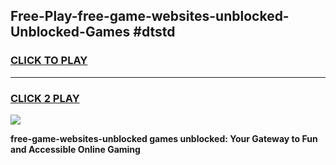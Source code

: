 
## Free-Play-free-game-websites-unblocked-Unblocked-Games #dtstd
<h3>
<a href="https://news.freeplayer.one?title=free-game-websites-unblocked&ref=8M">CLICK TO PLAY</a></h3>
<hr>

<h3>
<a href="https://news.freeplayer.one?title=free-game-websites-unblocked&ref=8M">CLICK 2 PLAY</a>
  
</h3>

<a href="https://news.freeplayer.one?title=free-game-websites-unblocked&ref=8M"><img src="https://clearcache.store/games.png"></a>


**free-game-websites-unblocked games unblocked: Your Gateway to Fun and Accessible Online Gaming**
